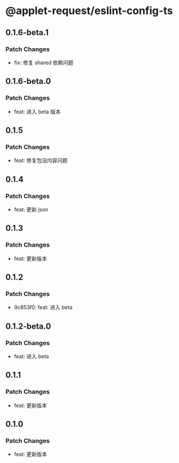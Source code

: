 # @applet-request/eslint-config-ts

## 0.1.6-beta.1

### Patch Changes

- fix: 修复 shared 依赖问题

## 0.1.6-beta.0

### Patch Changes

- feat: 进入 beta 版本

## 0.1.5

### Patch Changes

- feat: 修复包没内容问题

## 0.1.4

### Patch Changes

- feat: 更新 json

## 0.1.3

### Patch Changes

- feat: 更新版本

## 0.1.2

### Patch Changes

- 9c853f0: feat: 进入 beta

## 0.1.2-beta.0

### Patch Changes

- feat: 进入 beta

## 0.1.1

### Patch Changes

- feat: 更新版本

## 0.1.0

### Patch Changes

- feat: 更新版本
